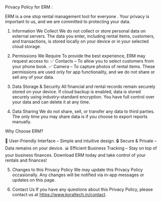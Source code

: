 Privacy Policy for ERM  :

ERM is a one stop rental management tool for everyone . Your privacy is important to us, and we are committed to protecting your data.

1. Information We Collect
We do not collect or store personal data on external servers. The data you enter, including rental items, customers, and transactions, is stored locally on your device or in your selected cloud storage.

2. Permissions We Require
To provide the best experience, ERM may request access to:
✅ Contacts – To allow you to select customers from your phone book.
✅ Camera – To capture photos of rental items.
These permissions are used only for app functionality, and we do not share or sell any of your data.

3. Data Storage & Security
All financial and rental records remain securely stored on your device.
If cloud backup is enabled, data is stored securely using industry-standard encryption.
You have full control over your data and can delete it at any time.

4. Data Sharing
We do not share, sell, or transfer any data to third parties. The only time you may share data is if you choose to export reports manually.

Why Choose ERM?

🚀 User-Friendly Interface – Simple and intuitive design.
🔒 Secure & Private – Data remains on your device.
📊 Efficient Business Tracking – Stay on top of your business finances.
Download ERM today and take control of your rentals and finances!

5. Changes to this Privacy Policy
We may update this Privacy Policy occasionally. Any changes will be notified via in-app messages or updates on this page.

6. Contact Us
If you have any questions about this Privacy Policy, please contact us at https://www.koraltech.in/contact.
